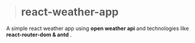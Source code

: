> # react-weather-app

A simple react weather app using __open weather api__ and technologies like __react-router-dom & antd__ .
